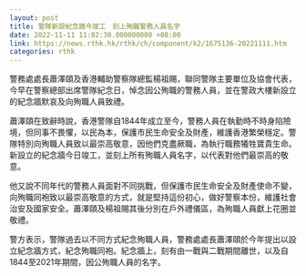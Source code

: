 ```yaml
---
layout: post
title: 警隊新設紀念牆今竣工　刻上殉職警務人員名字
date: 2022-11-11 11:02:30.000000000 +08:00
link: https://news.rthk.hk/rthk/ch/component/k2/1675136-20221111.htm
categories: rthk
---
```


警務處處長蕭澤頤及香港輔助警察隊總監楊祖賜，聯同警隊主要單位及協會代表，今早在警察總部出席警隊紀念日，悼念因公殉職的警務人員，並在警政大樓新設立的紀念牆默哀及向殉職人員致禮。

蕭澤頤在致辭時說，香港警隊自1844年成立至今，警務人員在執勤時不時身陷險境，但同事不畏懼，以民為本，保護市民生命安全及財產，維護香港繁榮穩定。警隊特別向殉職人員致以最崇高敬意，因他們克盡厥職，為執行職務犧牲寶貴生命。新設立的紀念牆今日竣工，並刻上所有殉職人員名字，以代表對他們最崇高的敬意。

他又說不同年代的警務人員面對不同挑戰，但保護市民生命安全及財產使命不變， 向殉職同袍致以最崇高敬意的方式，就是堅持這份初心，做好警察本份，維護社會治安及國家安全。蕭澤頤及楊祖賜其後分別在戶外禮儀區，為殉職人員獻上花圈並敬禮。

警方表示，警隊過去以不同方式紀念殉職人員，警務處處長蕭澤頤於今年提出以設立紀念牆方式，紀念殉職同袍。紀念牆上，刻有由一戰與二戰期間離世，以及自1844至2021年期間，因公殉職人員的名字。

